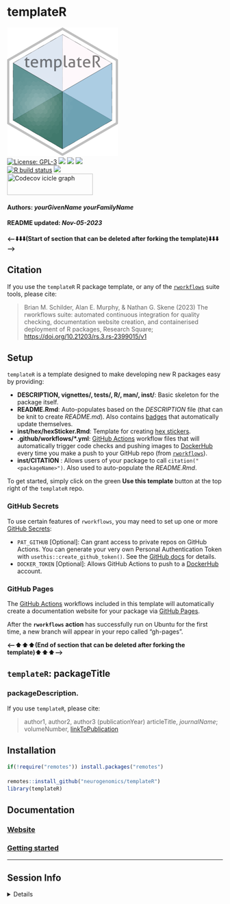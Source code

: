 templateR
================
<img src='https://github.com/neurogenomics/templateR/raw/master/inst/hex/hex.png' title='Hex sticker for templateR' height='300'><br>
[![License:
GPL-3](https://img.shields.io/badge/license-GPL--3-blue.svg)](https://cran.r-project.org/web/licenses/GPL-3)
[![](https://img.shields.io/badge/devel%20version-0.99.0-black.svg)](https://github.com/neurogenomics/templateR)
[![](https://img.shields.io/github/languages/code-size/neurogenomics/templateR.svg)](https://github.com/neurogenomics/templateR)
[![](https://img.shields.io/github/last-commit/neurogenomics/templateR.svg)](https://github.com/neurogenomics/templateR/commits/master)
<br> [![R build
status](https://github.com/neurogenomics/templateR/workflows/rworkflows/badge.svg)](https://github.com/neurogenomics/templateR/actions)
[![](https://codecov.io/gh/neurogenomics/templateR/branch/master/graph/badge.svg)](https://app.codecov.io/gh/neurogenomics/templateR)
<br>
<a href='https://app.codecov.io/gh/neurogenomics/templateR/tree/master' target='_blank'><img src='https://codecov.io/gh/neurogenomics/templateR/branch/master/graphs/icicle.svg' title='Codecov icicle graph' width='200' height='50' style='vertical-align: top;'></a>  
<h4>  
Authors: <i>yourGivenName yourFamilyName</i>  
</h4>
<h4>  
README updated: <i>Nov-05-2023</i>  
</h4>

<!-- To modify Package/Title/Description/Authors fields, edit the DESCRIPTION file -->

**\<—⬇️⬇️⬇️(Start of section that can be deleted after forking the
template)⬇️⬇️⬇️—\>**

## Citation

If you use the `templateR` R package template, or any of the
[`rworkflows`](https://github.com/neurogenomics/rworkflows) suite tools,
please cite:

> Brian M. Schilder, Alan E. Murphy, & Nathan G. Skene (2023) The
> rworkflows suite: automated continuous integration for quality
> checking, documentation website creation, and containerised deployment
> of R packages, Research Square;
> <https://doi.org/10.21203/rs.3.rs-2399015/v1>

## Setup

`templateR` is a template designed to make developing new R packages
easy by providing:

- **DESCRIPTION, vignettes/, tests/, R/, man/, inst/**: Basic skeleton
  for the package itself.  
- **README.Rmd**: Auto-populates based on the *DESCRIPTION* file (that
  can be knit to create *README.md*). Also contains
  [badges](https://github.com/GuangchuangYu/badger) that automatically
  update themselves.  
- **inst/hex/hexSticker.Rmd**: Template for creating [hex
  stickers](https://github.com/GuangchuangYu/hexSticker).
- **.github/workflows/\*.yml**: [GitHub
  Actions](https://docs.github.com/en/actions/learn-github-actions/understanding-github-actions)
  workflow files that will automatically trigger code checks and pushing
  images to [DockerHub](https://hub-stage.docker.com/) every time you
  make a push to your GitHub repo (from
  [`rworkflows`](https://github.com/neurogenomics/rworkflows)).
- **inst/CITATION** : Allows users of your package to call
  `citation("<packageName>")`. Also used to auto-populate the
  *README.Rmd*.

To get started, simply click on the green **Use this template** button
at the top right of the `templateR` repo.

### GitHub Secrets

To use certain features of `rworkflows`, you may need to set up one or
more [GitHub
Secrets](https://docs.github.com/en/actions/security-guides/encrypted-secrets):

- `PAT_GITHUB` \[Optional\]: Can grant access to private repos on GitHub
  Actions. You can generate your very own Personal Authentication Token
  with `usethis::create_github_token()`. See the [GitHub
  docs](https://docs.github.com/en/authentication/keeping-your-account-and-data-secure/creating-a-personal-access-token)
  for details.  
- `DOCKER_TOKEN` \[Optional\]: Allows GitHub Actions to push to a
  [DockerHub](https://hub.docker.com) account.

### GitHub Pages

The [GitHub
Actions](https://docs.github.com/en/actions/learn-github-actions/understanding-github-actions)
workflows included in this template will automatically create a
documentation website for your package via [GitHub
Pages](https://pages.github.com/).

After the **`rworkflows` action** has successfully run on Ubuntu for the
first time, a new branch will appear in your repo called “gh-pages”.

**\<—⬆️⬆️⬆️(End of section that can be deleted after forking the
template)⬆️⬆️⬆️—\>**

## `templateR`: packageTitle

### packageDescription.

If you use `templateR`, please cite:

<!-- Modify this by editing the file: inst/CITATION  -->

> author1, author2, author3 (publicationYear) articleTitle,
> *journalName*; volumeNumber, [linkToPublication](linkToPublication)

## Installation

``` r
if(!require("remotes")) install.packages("remotes")

remotes::install_github("neurogenomics/templateR")
library(templateR)
```

## Documentation

### [Website](https://neurogenomics.github.io/templateR)

### [Getting started](https://neurogenomics.github.io/templateR/articles/templateR)

<hr>

## Session Info

<details>

``` r
utils::sessionInfo()
```

    ## R version 4.3.1 (2023-06-16)
    ## Platform: aarch64-apple-darwin20 (64-bit)
    ## Running under: macOS Sonoma 14.1
    ## 
    ## Matrix products: default
    ## BLAS:   /Library/Frameworks/R.framework/Versions/4.3-arm64/Resources/lib/libRblas.0.dylib 
    ## LAPACK: /Library/Frameworks/R.framework/Versions/4.3-arm64/Resources/lib/libRlapack.dylib;  LAPACK version 3.11.0
    ## 
    ## locale:
    ## [1] en_US.UTF-8/en_US.UTF-8/en_US.UTF-8/C/en_US.UTF-8/en_US.UTF-8
    ## 
    ## time zone: Europe/London
    ## tzcode source: internal
    ## 
    ## attached base packages:
    ## [1] stats     graphics  grDevices utils     datasets  methods   base     
    ## 
    ## loaded via a namespace (and not attached):
    ##  [1] gtable_0.3.4        jsonlite_1.8.7      renv_1.0.3         
    ##  [4] dplyr_1.1.3         compiler_4.3.1      BiocManager_1.30.22
    ##  [7] tidyselect_1.2.0    rvcheck_0.2.1       scales_1.2.1       
    ## [10] yaml_2.3.7          fastmap_1.1.1       here_1.0.1         
    ## [13] ggplot2_3.4.4       R6_2.5.1            generics_0.1.3     
    ## [16] knitr_1.45          yulab.utils_0.1.0   tibble_3.2.1       
    ## [19] desc_1.4.2          dlstats_0.1.7       rprojroot_2.0.3    
    ## [22] munsell_0.5.0       pillar_1.9.0        RColorBrewer_1.1-3 
    ## [25] rlang_1.1.1         utf8_1.2.4          cachem_1.0.8       
    ## [28] badger_0.2.3        xfun_0.41           fs_1.6.3           
    ## [31] memoise_2.0.1.9000  cli_3.6.1           magrittr_2.0.3     
    ## [34] rworkflows_1.0.0    digest_0.6.33       grid_4.3.1         
    ## [37] rstudioapi_0.15.0   lifecycle_1.0.3     vctrs_0.6.4        
    ## [40] data.table_1.14.8   evaluate_0.23       glue_1.6.2         
    ## [43] fansi_1.0.5         colorspace_2.1-0    rmarkdown_2.25     
    ## [46] tools_4.3.1         pkgconfig_2.0.3     htmltools_0.5.6.1

</details>
